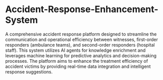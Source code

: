 # Accident-Response-Enhancement-System
 A comprehensive accident response platform designed to streamline the communication and operational efficiency between witnesses, first-order responders (ambulance teams), and second-order responders (hospital staff). This system utilizes AI agents for knowledge enrichment and leverages machine learning for predictive analytics and decision-making processes. The platform aims to enhance the treatment efficiency of accident victims by providing real-time data integration and intelligent response suggestions.
